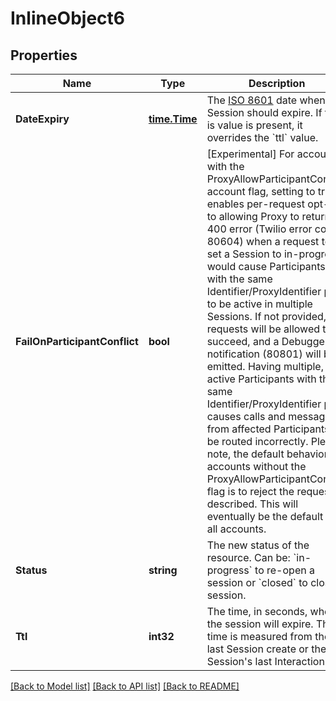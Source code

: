 # InlineObject6

## Properties

Name | Type | Description | Notes
------------ | ------------- | ------------- | -------------
**DateExpiry** | [**time.Time**](time.Time.md) | The [ISO 8601](https://en.wikipedia.org/wiki/ISO_8601) date when the Session should expire. If this is value is present, it overrides the &#x60;ttl&#x60; value. | [optional] 
**FailOnParticipantConflict** | **bool** | [Experimental] For accounts with the ProxyAllowParticipantConflict account flag, setting to true enables per-request opt-in to allowing Proxy to return a 400 error (Twilio error code 80604) when a request to set a Session to in-progress would cause Participants with the same Identifier/ProxyIdentifier pair to be active in multiple Sessions. If not provided, requests will be allowed to succeed, and a Debugger notification (80801) will be emitted. Having multiple, active Participants with the same Identifier/ProxyIdentifier pair causes calls and messages from affected Participants to be routed incorrectly. Please note, the default behavior for accounts without the ProxyAllowParticipantConflict flag is to reject the request as described.  This will eventually be the default for all accounts. | [optional] 
**Status** | **string** | The new status of the resource. Can be: &#x60;in-progress&#x60; to re-open a session or &#x60;closed&#x60; to close a session. | [optional] 
**Ttl** | **int32** | The time, in seconds, when the session will expire. The time is measured from the last Session create or the Session&#39;s last Interaction. | [optional] 

[[Back to Model list]](../README.md#documentation-for-models) [[Back to API list]](../README.md#documentation-for-api-endpoints) [[Back to README]](../README.md)


